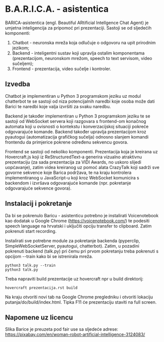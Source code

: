 B.A.R.I.C.A. - asistentica
==========================

BARICA-asistentica (engl. Beautiful ARtificial Intellgence Chat Agent)
je umjetna inteligencija za pripomoć pri prezentaciji. Sastoji se od
sljedećih komponenti:
1. Chatbot - neuronska mreža koja odlučuje o odgovoru na upit 
prirodnim jezikom;
2. Backend - inteligentni sustav koji upravlja ostalim komponentama
(prezentacijom, neuronskom mrežom, speech to text servisom, video
sučeljem);
3. Frontend - prezentacija, video sučelje i kontroler.

Izvedba
-------
Chatbot je implementiran u Python 3 programskom jeziku uz modul
chatterbot te se sastoji od niza potencijalnih naredbi koje osoba
može dati Barici te naredbi koje valja izvršiti za svaku naredbu.

Backend je također implementiran u Python 3 programskom jeziku
te se sastoji od WebSocket servera koji razgovara s frontend-om
konačnog automata koji u ovisnosti o kontekstu i konverzacijskoj
situaciji pokreće odgovarajuće komande. Backend također upravlja
prezentacijom kroz pyautogui (automatizacija grafičkog sučelja) 
odnosno slanjem komandi frontendu da primjerice pokrene određenu
sekvencu govora.

Frontend se sastoji od nekoliko komponenti. Prezentacija koja je
kreirana uz Hovercraft.js koji iz ReStructuredText-a generira
vizualno atraktivnu prezentaciju (za sada prezentacija za VIDI
Awards, no uskoro slijedi uopćavanje), zatim videa kreiranog uz
pomoć alata CrazyTalk koji sadrži sve govorne sekvence koje Barica
podržava, te na kraju kontrolera implementiranog u JavaScript-u
koji kroz WebSocket komunicira s backendom i izvršava odgovarajuće
komande (npr. pokretanje odgovarajuće sekvence govora).

Instalacij i pokretanje
-----------------------
Da bi se pokrenulo Baricu - asistenticu potrebno je instalirati
Voicenotebook kao dodatak u Google Chrome (https://voicenotebook.com/)
te podesiti speech language na hrvatski i uključiti opciju transfer
to clipboard. Zatim pokrenuti start recording.

Instalirati sve potrebne module za pokretanje backenda (pyperclip, 
SimpleWebSocketServer, pyautogui, chatterbot). Zatim, u pozadini 
pokrenuti backend (talk.py) pri čemu pri prvom pokretanju treba 
pokrenuti s opcijom --train kako bi se istrenirala mreža. 

```
python3 talk.py --train
python3 talk.py
```

Treba napraviti build prezentacije uz hovercraft npr u build 
direktorij:

```
hovercraft prezentacija.rst build
```

Na kraju otvoriti novi tab na Google Chrome pregledniku i otvoriti
lokaciju putanja/do/build/index.html. Tipka F11 će prezentaciju
staviti na full screen.

Napomene uz licencu
-------------------
Slika Barice je preuzeta pod fair use sa sljedeće adrese:
https://pixabay.com/en/woman-robot-artificial-intelligence-3124083/


